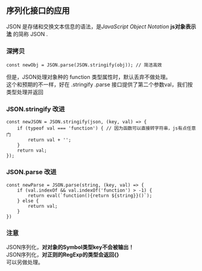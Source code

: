 ## 序列化接口的应用
JSON 是存储和交换文本信息的语法，是*JavaScript Object Notation* **js对象表示法** 的简称 JSON .<br >
### 深拷贝
```
const newObj = JSON.parse(JSON.stringify(obj)); // 简洁高效
```
但是，JSON处理对象种的 function 类型属性时，默认丢弃不做处理。 <br >
这个和预期的不一样，好在 .stringify .parse 接口提供了第二个参数val，我们按类型处理并返回 <br >

### JSON.stringify 改进
```
const newJSON = JSON.stringify(json, (key, val) => {
    if (typeof val === 'function') { // 因为函数可以直接转字符串，js有点任意门
        return val + '';
    }
    return val;
});
```

### JSON.parse 改进
```
const newParse = JSON.parse(string, (key, val) => {
    if (val.indexOf && val.indexOf('function') > -1) {
        return eval(`function(){return ${string}}()`);
    } else {
        return val;
    }
})
```

### 注意
JSON序列化，**对对象的Symbol类型key不会被输出！** <br>
JSON序列化，**对正则的RegExp的类型会返回{}** <br >
可以另做处理。